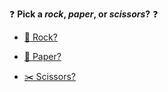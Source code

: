  ❓ **Pick a *rock*, *paper*, or *scissors*?** ❓

- [🥊 Rock?](../WIP.md)

- [📄 Paper?](../WIP.md)

- [✂️ Scissors?](../WIP.md)

